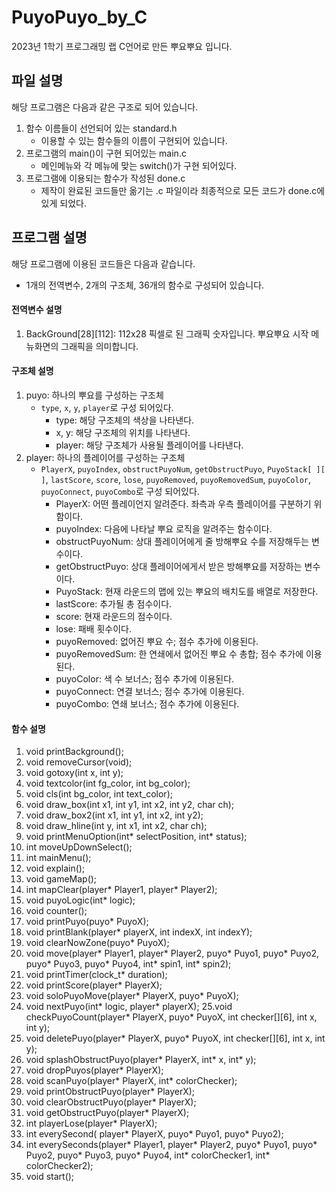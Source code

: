 # PuyoPuyo_by_C
2023년 1학기 프로그래밍 랩 C언어로 만든 뿌요뿌요 입니다.

## 파일 설명
해당 프로그램은 다음과 같은 구조로 되어 있습니다.
1. 함수 이름들이 선언되어 있는 standard.h
    - 이용할 수 있는 함수들의 이름이 구현되어 있습니다.
2. 프로그램의 main()이 구현 되어있는 main.c
    - 메인메뉴와 각 메뉴에 맞는 switch()가 구현 되어있다.
3. 프로그램에 이용되는 함수가 작성된 done.c
    - 제작이 완료된 코드들만 옮기는 .c 파일이라 최종적으로 모든 코드가 done.c에 있게 되었다.

## 프로그램 설명
해당 프로그램에 이용된 코드들은 다음과 같습니다.
  - 1개의 전역변수, 2개의 구조체, 36개의 함수로 구성되어 있습니다.

#### 전역변수 설명
1. BackGround[28][112]: 112x28 픽셀로 된 그래픽 숫자입니다. 뿌요뿌요 시작 메뉴화면의 그래픽을 의미합니다.

#### 구조체 설명
1. puyo: 하나의 뿌요를 구성하는 구조체
    - `type`, `x`, `y`, `player`로 구성 되어있다.
        - type: 해당 구조체의 색상을 나타낸다.  
        - x, y: 해당 구조체의 위치를 나타낸다.  
        - player: 해당 구조체가 사용될 플레이어를 나타낸다.  
2. player: 하나의 플레이어를 구성하는 구조체
    - `PlayerX`, `puyoIndex`, `obstructPuyoNum`, `getObstructPuyo`, `PuyoStack[ ][ ]`, `lastScore`, `score`, `lose`, `puyoRemoved`, `puyoRemovedSum`, `puyoColor`, `puyoConnect`, `puyoCombo`로 구성 되어있다.
        - PlayerX: 어떤 플레이언지 알려준다. 좌측과 우측 플레이어를 구분하기 위함이다.    
        - puyoIndex: 다음에 나타날 뿌요 로직을 알려주는 함수이다.    
        - obstructPuyoNum: 상대 플레이어에게 줄 방해뿌요 수를 저장해두는 변수이다.    
        - getObstructPuyo: 상대 플레이어에게서 받은 방해뿌요를 저장하는 변수이다.    
        - PuyoStack: 현재 라운드의 맵에 있는 뿌요의 배치도를 배열로 저장한다.    
        - lastScore: 추가될 총 점수이다.    
        - score: 현재 라운드의 점수이다.    
        - lose: 패배 횟수이다.    
        - puyoRemoved: 없어진 뿌요 수; 점수 추가에 이용된다.    
        - puyoRemovedSum: 한 연쇄에서 없어진 뿌요 수 총합; 점수 추가에 이용된다.    
        - puyoColor: 색 수 보너스; 점수 추가에 이용된다.    
        - puyoConnect: 연결 보너스; 점수 추가에 이용된다.    
        - puyoCombo: 연쇄 보너스; 점수 추가에 이용된다.    

#### 함수 설명
1. void printBackground();
2. void removeCursor(void);
3. void gotoxy(int x, int y);
4. void textcolor(int fg_color, int bg_color);
5. void cls(int bg_color, int text_color);
6. void draw_box(int x1, int y1, int x2, int y2, char ch);
7. void draw_box2(int x1, int y1, int x2, int y2);
8. void draw_hline(int y, int x1, int x2, char ch);
9. void printMenuOption(int* selectPosition, int* status);
10. int moveUpDownSelect();
11. int mainMenu();
12. void explain();
13. void gameMap();
14. int mapClear(player* Player1, player* Player2);
15. void puyoLogic(int* logic);
16. void counter();
17. void printPuyo(puyo* PuyoX);
18. void printBlank(player* playerX, int indexX, int indexY);
19. void clearNowZone(puyo* PuyoX);
20. void move(player* Player1, player* Player2, puyo* Puyo1, puyo* Puyo2, puyo* Puyo3, puyo* Puyo4, int* spin1, int* spin2);
21. void printTimer(clock_t* duration);
22. void printScore(player* PlayerX);
23. void soloPuyoMove(player* PlayerX, puyo* PuyoX);
24. void nextPuyo(int* logic, player* playerX);
25.void checkPuyoCount(player* PlayerX, puyo* PuyoX, int checker[][6], int x, int y);
26. void deletePuyo(player* PlayerX, puyo* PuyoX, int checker[][6], int x, int y);
27. void splashObstructPuyo(player* PlayerX, int* x, int* y);
28. void dropPuyos(player* PlayerX);
29. void scanPuyo(player* PlayerX, int* colorChecker);
30. void printObstructPuyo(player* PlayerX);
31. void clearObstructPuyo(player* PlayerX);
32. void getObstructPuyo(player* PlayerX);
33. int playerLose(player* PlayerX);
34. int everySecond( player* PlayerX, puyo* Puyo1, puyo* Puyo2);
35. int everySeconds(player* Player1, player* Player2, puyo* Puyo1, puyo* Puyo2, puyo* Puyo3, puyo* Puyo4, int* colorChecker1, int* colorChecker2);
36. void start();
